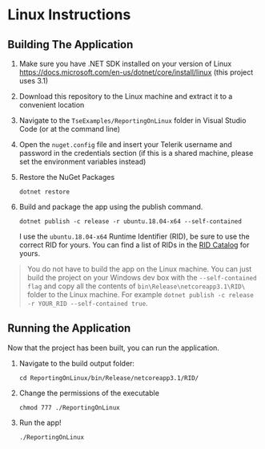 # Linux Instructions

## Building The Application

1. Make sure you have .NET SDK installed on your version of Linux  https://docs.microsoft.com/en-us/dotnet/core/install/linux (this project uses 3.1)

2. Download this repository to the Linux machine and extract it to a convenient location

3. Navigate to the `TseExamples/ReportingOnLinux` folder in Visual Studio Code (or at the command line)

3. Open the `nuget.config` file and insert your Telerik username and password in the credentials section (if this is a shared machine, please set the environment variables instead)

4. Restore the NuGet Packages

    `dotnet restore`

5. Build and package the app using the publish command. 

    `dotnet publish -c release -r ubuntu.18.04-x64 --self-contained`
    
    I use the `ubuntu.18.04-x64` Runtime Identifier (RID), be sure to use the correct RID for yours. You can find a list of RIDs in the [RID Catalog](https://docs.microsoft.com/en-us/dotnet/core/rid-catalog) for yours.

> You do not have to build the app on the Linux machine. You can just build the project on your Windows dev box with the `--self-contained flag`  and copy all the contents of `bin\Release\netcoreapp3.1\RID\` folder to the Linux machine. For example `dotnet publish -c release -r YOUR_RID --self-contained true`.

## Running the Application

Now that the project has been built, you can run the application.

1. Navigate to the build output folder: 

    `cd ReportingOnLinux/bin/Release/netcoreapp3.1/RID/`

2. Change the permissions of the executable

    `chmod 777 ./ReportingOnLinux`

3. Run the app!

    `./ReportingOnLinux`


    





